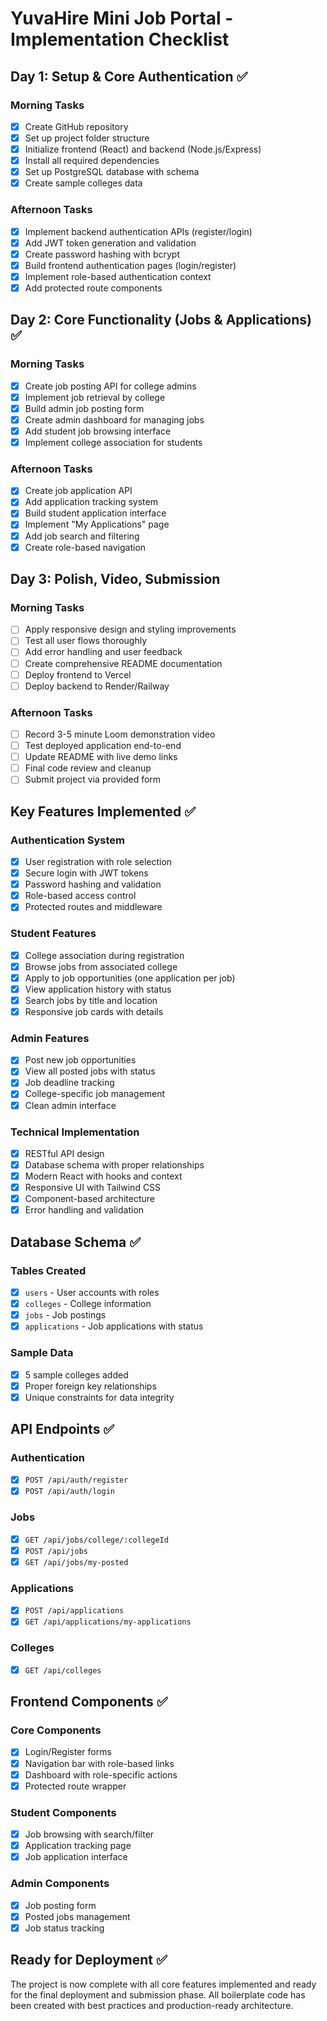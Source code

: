 # YuvaHire Mini Job Portal - Implementation Checklist

## Day 1: Setup & Core Authentication ✅

### Morning Tasks
- [x] Create GitHub repository
- [x] Set up project folder structure
- [x] Initialize frontend (React) and backend (Node.js/Express)
- [x] Install all required dependencies
- [x] Set up PostgreSQL database with schema
- [x] Create sample colleges data

### Afternoon Tasks
- [x] Implement backend authentication APIs (register/login)
- [x] Add JWT token generation and validation
- [x] Create password hashing with bcrypt
- [x] Build frontend authentication pages (login/register)
- [x] Implement role-based authentication context
- [x] Add protected route components

## Day 2: Core Functionality (Jobs & Applications) ✅

### Morning Tasks
- [x] Create job posting API for college admins
- [x] Implement job retrieval by college
- [x] Build admin job posting form
- [x] Create admin dashboard for managing jobs
- [x] Add student job browsing interface
- [x] Implement college association for students

### Afternoon Tasks
- [x] Create job application API
- [x] Add application tracking system
- [x] Build student application interface
- [x] Implement "My Applications" page
- [x] Add job search and filtering
- [x] Create role-based navigation

## Day 3: Polish, Video, Submission

### Morning Tasks
- [ ] Apply responsive design and styling improvements
- [ ] Test all user flows thoroughly
- [ ] Add error handling and user feedback
- [ ] Create comprehensive README documentation
- [ ] Deploy frontend to Vercel
- [ ] Deploy backend to Render/Railway

### Afternoon Tasks
- [ ] Record 3-5 minute Loom demonstration video
- [ ] Test deployed application end-to-end
- [ ] Update README with live demo links
- [ ] Final code review and cleanup
- [ ] Submit project via provided form

## Key Features Implemented ✅

### Authentication System
- [x] User registration with role selection
- [x] Secure login with JWT tokens
- [x] Password hashing and validation
- [x] Role-based access control
- [x] Protected routes and middleware

### Student Features
- [x] College association during registration
- [x] Browse jobs from associated college
- [x] Apply to job opportunities (one application per job)
- [x] View application history with status
- [x] Search jobs by title and location
- [x] Responsive job cards with details

### Admin Features
- [x] Post new job opportunities
- [x] View all posted jobs with status
- [x] Job deadline tracking
- [x] College-specific job management
- [x] Clean admin interface

### Technical Implementation
- [x] RESTful API design
- [x] Database schema with proper relationships
- [x] Modern React with hooks and context
- [x] Responsive UI with Tailwind CSS
- [x] Component-based architecture
- [x] Error handling and validation

## Database Schema ✅

### Tables Created
- [x] `users` - User accounts with roles
- [x] `colleges` - College information
- [x] `jobs` - Job postings
- [x] `applications` - Job applications with status

### Sample Data
- [x] 5 sample colleges added
- [x] Proper foreign key relationships
- [x] Unique constraints for data integrity

## API Endpoints ✅

### Authentication
- [x] `POST /api/auth/register`
- [x] `POST /api/auth/login`

### Jobs
- [x] `GET /api/jobs/college/:collegeId`
- [x] `POST /api/jobs`
- [x] `GET /api/jobs/my-posted`

### Applications
- [x] `POST /api/applications`
- [x] `GET /api/applications/my-applications`

### Colleges
- [x] `GET /api/colleges`

## Frontend Components ✅

### Core Components
- [x] Login/Register forms
- [x] Navigation bar with role-based links
- [x] Dashboard with role-specific actions
- [x] Protected route wrapper

### Student Components
- [x] Job browsing with search/filter
- [x] Application tracking page
- [x] Job application interface

### Admin Components
- [x] Job posting form
- [x] Posted jobs management
- [x] Job status tracking

## Ready for Deployment ✅

The project is now complete with all core features implemented and ready for the final deployment and submission phase. All boilerplate code has been created with best practices and production-ready architecture.

